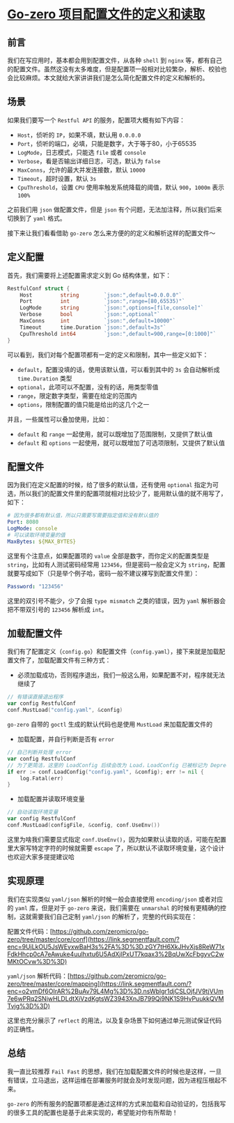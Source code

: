 # [Go-zero 项目配置文件的定义和读取](https://segmentfault.com/a/1190000041919860)

## 前言

我们在写应用时，基本都会用到配置文件，从各种 `shell` 到 `nginx` 等，都有自己的配置文件。虽然这没有太多难度，但是配置项一般相对比较繁杂，解析、校验也会比较麻烦。本文就给大家讲讲我们是怎么简化配置文件的定义和解析的。

## 场景

如果我们要写一个 `Restful API` 的服务，配置项大概有如下内容：

- `Host`，侦听的 `IP`，如果不填，默认用 `0.0.0.0`
- `Port`，侦听的端口，必填，只能是数字，大于等于80，小于65535
- `LogMode`，日志模式，只能选 `file` 或者 `console`
- `Verbose`，看是否输出详细日志，可选，默认为 `false`
- `MaxConns`，允许的最大并发连接数，默认 `10000`
- `Timeout`，超时设置，默认 `3s`
- `CpuThreshold`，设置 `CPU` 使用率触发系统降载的阈值，默认 `900`，`1000m` 表示 `100%`

之前我们用 `json` 做配置文件，但是 `json` 有个问题，无法加注释，所以我们后来切换到了 `yaml` 格式。

接下来让我们看看借助 `go-zero` 怎么来方便的的定义和解析这样的配置文件～

## 定义配置

首先，我们需要将上述配置需求定义到 Go 结构体里，如下：

```go
RestfulConf struct {
    Host         string        `json:",default=0.0.0.0"`
    Port         int           `json:",range=[80,65535)"`
    LogMode      string        `json:",options=[file,console]"`
    Verbose      bool          `json:",optional"`
    MaxConns     int           `json:",default=10000"`
    Timeout      time.Duration `json:",default=3s"`
    CpuThreshold int64         `json:",default=900,range=[0:1000]"`
}
```

可以看到，我们对每个配置项都有一定的定义和限制，其中一些定义如下：

- `default`，配置没填的话，使用该默认值，可以看到其中的 `3s` 会自动解析成 `time.Duration` 类型
- `optional`，此项可以不配置，没有的话，用类型零值
- `range`，限定数字类型，需要在给定的范围内
- `options`，限制配置的值只能是给出的这几个之一

并且，一些属性可以叠加使用，比如：

- `default` 和 `range` 一起使用，就可以既增加了范围限制，又提供了默认值
- `default` 和 `options` 一起使用，就可以既增加了可选项限制，又提供了默认值

## 配置文件

因为我们在定义配置的时候，给了很多的默认值，还有使用 `optional` 指定为可选，所以我们的配置文件里的配置项就相对比较少了，能用默认值的就不用写了，如下：

```yaml
# 因为很多都有默认值，所以只需要写需要指定值和没有默认值的
Port: 8080
LogMode: console
# 可以读取环境变量的值
MaxBytes: ${MAX_BYTES}
```

这里有个注意点，如果配置项的 `value` 全部是数字，而你定义的配置类型是 `string`，比如有人测试密码经常用 `123456`，但是密码一般会定义为 `string`，配置就要写成如下（只是举个例子哈，密码一般不建议裸写到配置文件里）：

```yaml
Password: "123456"
```

这里的双引号不能少，少了会报 `type mismatch` 之类的错误，因为 `yaml` 解析器会把不带双引号的 `123456` 解析成 `int`。

## 加载配置文件

我们有了配置定义（`config.go`）和配置文件（`config.yaml`），接下来就是加载配置文件了，加载配置文件有三种方式：

- 必须加载成功，否则程序退出，我们一般这么用，如果配置不对，程序就无法继续了

```go
// 有错误直接退出程序
var config RestfulConf
conf.MustLoad("config.yaml", &config)
```

`go-zero` 自带的 `goctl` 生成的默认代码也是使用 `MustLoad` 来加载配置文件的

- 加载配置，并自行判断是否有 `error`

```go
// 自己判断并处理 error
var config RestfulConf
// 为了更简洁，这里的 LoadConfig 后续会改为 Load，LoadConfig 已被标记为 Deprecated
if err := conf.LoadConfig("config.yaml", &config); err != nil {
    log.Fatal(err)
}
```

- 加载配置并读取环境变量

```go
// 自动读取环境变量
var config RestfulConf
conf.MustLoad(configFile, &config, conf.UseEnv())
```

这里为啥我们需要显式指定 `conf.UseEnv()`，因为如果默认读取的话，可能在配置里大家写特定字符的时候就需要 `escape` 了，所以默认不读取环境变量，这个设计也欢迎大家多提提建议哈

## 实现原理

我们在实现类似 `yaml/json` 解析的时候一般会直接使用 `encoding/json` 或者对应的 `yaml` 库，但是对于 `go-zero` 来说，我们需要在 `unmarshal` 的时候有更精确的控制，这就需要我们自己定制 `yaml/json` 的解析了，完整的代码实现在：

配置文件代码：[https://github.com/zeromicro/go-zero/tree/master/core/conf](https://link.segmentfault.com/?enc=9UjLkOU5JsWEvxwBaH3s%2FA%3D%3D.zGY7tH6XkJHvXjs8ReW71xFdkHhcp0cA7eAwuke4uulhxtu6U5AdXjlPxUT7kqax3%2BqUwXcFbgyvC2wMKtOCvw%3D%3D)

`yaml/json` 解析代码：[https://github.com/zeromicro/go-zero/tree/master/core/mapping](https://link.segmentfault.com/?enc=o2vmDf6OIrAR%2BuAv79L4Mg%3D%3D.nsWblgr1djCSLOjfJV9tjVUm7e6wPRq2SNjwHLDLdtXiVzdKgtsWZ3943XnJB799Qi9NK1S9HvPuukkQVMTvjg%3D%3D)

这里也充分展示了 `reflect` 的用法，以及复杂场景下如何通过单元测试保证代码的正确性。

## 总结

我一直比较推荐 `Fail Fast` 的思想，我们在加载配置文件的时候也是这样，一旦有错误，立马退出，这样运维在部署服务时就会及时发现问题，因为进程压根起不来。

`go-zero` 的所有服务的配置项都是通过这样的方式来加载和自动验证的，包括我写的很多工具的配置也是基于此来实现的，希望能对你有所帮助！